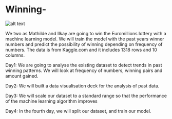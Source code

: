 # Winning-

![alt text](https://github.com/mathildemariemonge/Winning-/blob/main/WINNING.png)

We two as Mathilde and Ilkay are going to win the Euromillions lottery with a machine learning model. We will train the model with the past years winner numbers and predict the possibility of winning depending on frequency of numbers. The data is from Kaggle.com and it includes 1318 rows and 10 columns. 

Day1: We are going to analyse the existing dataset to detect trends in past winning patterns.
We will look at frequency of numbers, winning pairs and amount gained. 


Day2: We will built a data visualisation deck for the analysis of past data. 

Day3: We will scale our dataset to a standard range so that the performance of the machine learning algorithm improves

Day4: In the fourth day, we will split our dataset, and train our model.